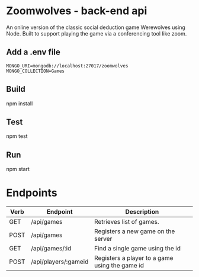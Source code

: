 # Zoomwolves - back-end api

An online version of the classic social deduction game Werewolves using Node. Built to support playing the game via a conferencing tool like zoom.

## Add a .env file

```
MONGO_URI=mongodb://localhost:27017/zoomwolves
MONGO_COLLECTION=Games
```

## Build

npm install

## Test

npm test

## Run

npm start

# Endpoints

| **Verb** | **Endpoint**         | **Description**                                |
| -------- | -------------------- | ---------------------------------------------- |
| GET      | /api/games           | Retrieves list of games.                       |
| POST     | /api/games           | Registers a new game on the server             |
| GET      | /api/games/:id       | Find a single game using the id                |
| POST     | /api/players/:gameid | Registers a player to a game using the game id |
